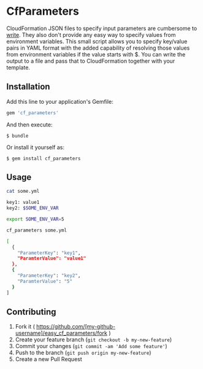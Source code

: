 # CfParameters

CloudFormation JSON files to specify input parameters are cumbersome to
[write](http://blogs.aws.amazon.com/application-management/post/Tx1A23GYVMVFKFD/Passing-Parameters-to-CloudFormation-Stacks-with-the-AWS-CLI-and-Powershell).
They also don't provide any easy way to specify values from environment
variables. This small script allows you to specify key/value pairs in YAML
format with the added capability of resolving those values from environment
variables if the value starts with $.  You can write the output to a file and
pass that to CloudFormation together with your template.

## Installation

Add this line to your application's Gemfile:

```ruby
gem 'cf_parameters'
```

And then execute:

    $ bundle

Or install it yourself as:

    $ gem install cf_parameters

## Usage
```bash
cat some.yml

key1: value1
key2: $SOME_ENV_VAR

export SOME_ENV_VAR=5

cf_parameters some.yml

[
  {
    "ParameterKey": "key1",
    "ParamterValue": "value1"
  },
  {
    "ParameterKey": "key2",
    "ParamterValue": "5"
  }
]

```
## Contributing

1. Fork it ( https://github.com/[my-github-username]/easy_cf_parameters/fork )
2. Create your feature branch (`git checkout -b my-new-feature`)
3. Commit your changes (`git commit -am 'Add some feature'`)
4. Push to the branch (`git push origin my-new-feature`)
5. Create a new Pull Request
